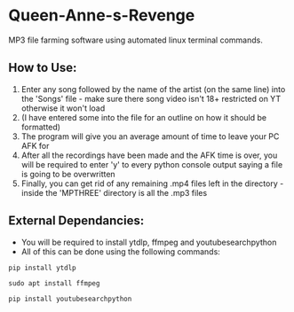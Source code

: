 # Queen-Anne-s-Revenge
MP3 file farming software using automated linux terminal commands.

## How to Use:
1. Enter any song followed by the name of the artist (on the same line) into the 'Songs' file - make sure there song video isn't 18+ restricted on YT otherwise it won't load
2. (I have entered some into the file for an outline on how it should be formatted)
3. The program will give you an average amount of time to leave your PC AFK for
4. After all the recordings have been made and the AFK time is over, you will be required to enter 'y' to every python console output saying a file is going to be overwritten
5. Finally, you can get rid of any remaining .mp4 files left in the directory - inside the 'MPTHREE' directory is all the .mp3 files

## External Dependancies:
- You will be required to install ytdlp, ffmpeg and youtubesearchpython
- All of this can be done using the following commands:
```YoutubeDLP
pip install ytdlp
```
```FFMPEG
sudo apt install ffmpeg
```
```YoutubeSearchPython
pip install youtubesearchpython
```
